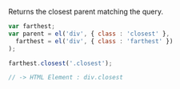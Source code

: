 Returns the closest parent matching the query.

```javascript
var farthest;
var parent = el('div', { class : 'closest' },
  farthest = el('div', { class : 'farthest' })
);

farthest.closest('.closest');

// -> HTML Element : div.closest
```
